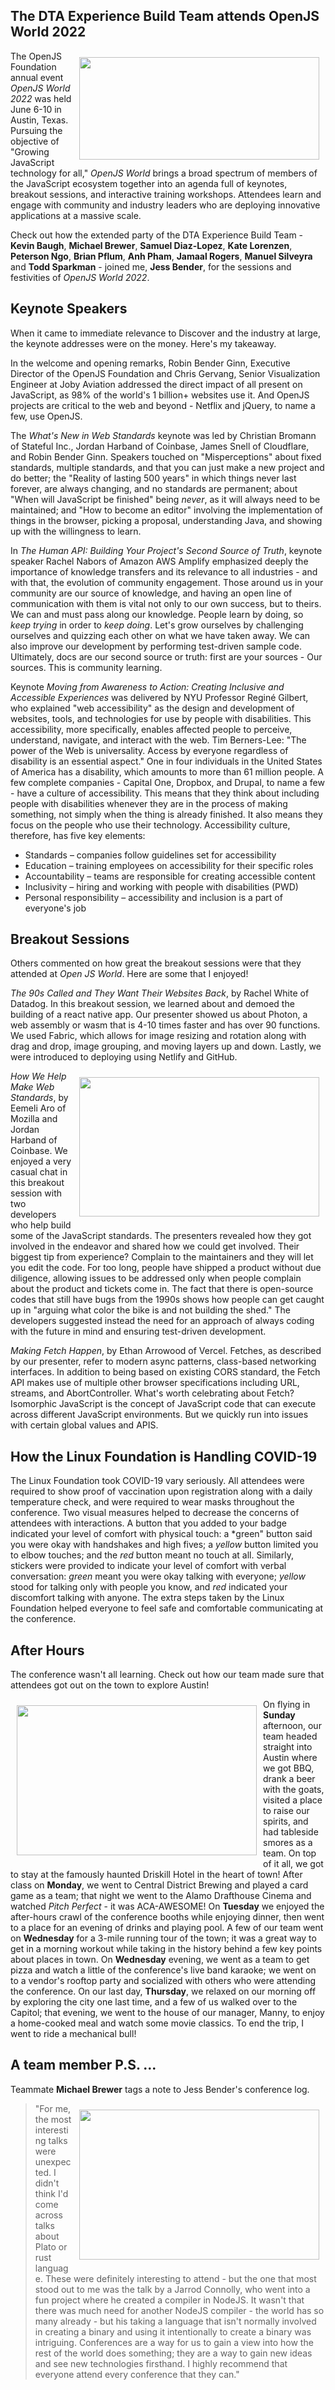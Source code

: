 ## The DTA Experience Build Team attends OpenJS World 2022

<img src="img/ojsw01.jpg" style="width:4.00in;height:1.71in;margin:10px 10px;float:right"/>

The OpenJS Foundation annual event *OpenJS World 2022* was held June 6-10 in Austin, Texas. Pursuing the objective of "Growing JavaScript technology for all," *OpenJS World* brings a broad spectrum of members of the JavaScript ecosystem together into an agenda full of keynotes, breakout sessions, and interactive training workshops. Attendees learn and engage with community and industry leaders who are deploying innovative applications at a massive scale. 

Check out how the extended party of the DTA Experience Build Team - __Kevin Baugh__, __Michael Brewer__, __Samuel Diaz-Lopez__, __Kate Lorenzen__, __Peterson Ngo__, __Brian Pflum__, __Anh Pham__, __Jamaal Rogers__, __Manuel Silveyra__ and __Todd Sparkman__ - joined me, __Jess Bender__, for the sessions and festivities of *OpenJS World 2022*.

## Keynote Speakers

When it came to immediate relevance to Discover and the industry at large, the keynote addresses were on the money. Here's my takeaway.

In the welcome and opening remarks, Robin Bender Ginn, Executive Director of the OpenJS Foundation and Chris Gervang, Senior Visualization Engineer at Joby Aviation addressed the direct impact of all present on JavaScript, as 98% of the world's 1 billion+ websites use it. And OpenJS projects are critical to the web and beyond - Netflix and jQuery, to name a few, use OpenJS.

The *What's New in Web Standards* keynote was led by Christian Bromann of Stateful Inc., Jordan Harband of Coinbase, James Snell of Cloudflare, and Robin Bender Ginn. Speakers touched on "Misperceptions" about fixed standards, multiple standards, and that you can just make a new project and do better; the "Reality of lasting 500 years" in which things never last forever, are always changing, and no standards are permanent; about "When will JavaScript be finished" being *never*, as it will always need to be maintained; and "How to become an editor" involving the implementation of things in the browser, picking a proposal, understanding Java, and showing up with the willingness to learn.

In *The Human API: Building Your Project's Second Source of Truth*, keynote speaker Rachel Nabors of Amazon AWS Amplify emphasized deeply the importance of knowledge transfers and its relevance to all industries - and with that, the evolution of community engagement. Those around us in your community are our source of knowledge, and having an open line of communication with them is vital not only to our own success, but to theirs. We can and must pass along our knowledge. People learn by doing, so *keep trying* in order to *keep doing*. Let's grow ourselves by challenging ourselves and quizzing each other on what we have taken away. We can also improve our development by performing test-driven sample code. Ultimately, docs are our second source or truth: first are your sources - Our sources. This is community learning. 

Keynote *Moving from Awareness to Action: Creating Inclusive and Accessible Experiences* was delivered by NYU Professor Reginé Gilbert, who explained "web accessibility" as the design and development of websites, tools, and technologies for use by people with disabilities. This accessibility, more specifically, enables affected people to perceive, understand, navigate, and interact with the web. Tim Berners-Lee: "The power of the Web is universality. Access by everyone regardless of disability is an essential aspect." One in four individuals in the United States of America has a disability, which amounts to more than 61 million people. A few complete companies - Capital One, Dropbox, and Drupal, to name a few - have a culture of accessibility. This means that they think about including people with disabilities whenever they are in the process of making something, not simply when the thing is already finished. It also means they focus on the people who use their technology. Accessibility culture, therefore, has five key elements:
- Standards – companies follow guidelines set for accessibility
- Education – training employees on accessibility for their specific roles
- Accountability – teams are responsible for creating accessible content
- Inclusivity – hiring and working with people with disabilities (PWD)
- Personal responsibility – accessibility and inclusion is a part of everyone's job

## Breakout Sessions

Others commented on how great the breakout sessions were that they attended at *Open JS World*. Here are some that I enjoyed!

*The 90s Called and They Want Their Websites Back*, by Rachel White of Datadog. In this breakout session, we learned about and demoed the building of a react native app. Our presenter showed us about Photon, a web assembly or wasm that is 4-10 times faster and has over 90 functions. We used Fabric, which allows for image resizing and rotation along with drag and drop, image grouping, and moving layers up and down. Lastly, we were introduced to deploying using Netlify and GitHub. 

<img src="img/ojsw02.jpg" style="width:4.00in;height:2.32in;margin:10px 10px;float:right"/>

*How We Help Make Web Standards*, by Eemeli Aro of Mozilla and Jordan Harband of Coinbase. We enjoyed a very casual chat in this breakout session with two developers who help build some of the JavaScript standards. The presenters revealed how they got involved in the endeavor and shared how we could get involved. Their biggest tip from experience? Complain to the maintainers and they will let you edit the code. For too long, people have shipped a product without due diligence, allowing issues to be addressed only when people complain about the product and tickets come in. The fact that there is open-source codes that still have bugs from the 1990s shows how people can get caught up in "arguing what color the bike is and not building the shed." The developers suggested instead the need for an approach of always coding with the future in mind and ensuring test-driven development. 

*Making Fetch Happen*, by Ethan Arrowood of Vercel. Fetches, as described by our presenter, refer to modern async patterns, class-based networking interfaces. In addition to being based on existing CORS standard, the Fetch API makes use of multiple other browser specifications including URL, streams, and AbortController. What's worth celebrating about Fetch? Isomorphic JavaScript is the concept of JavaScript code that can execute across different JavaScript environments. But we quickly run into issues with certain global values and APIS. 

## How the Linux Foundation is Handling COVID-19

The Linux Foundation took COVID-19 vary seriously. All attendees were required to show proof of vaccination upon registration along with a daily temperature check, and were required to wear masks throughout the conference. Two visual measures helped to decrease the concerns of attendees with interactions. A button that you added to your badge indicated your level of comfort with physical touch: a *green" button said you were okay with handshakes and high fives; a *yellow* button limited you to elbow touches; and the *red* button meant no touch at all. Similarly, stickers were provided to indicate your level of comfort with verbal conversation: *green* meant you were okay talking with everyone; *yellow* stood for talking only with people you know, and *red* indicated your discomfort talking with anyone. The extra steps taken by the Linux Foundation helped everyone to feel safe and comfortable communicating at the conference. 

## After Hours

The conference wasn't all learning. Check out how our team made sure that attendees got out on the town to explore Austin!

<img src="img/ojsw03.jpg" style="width:4.00in;height:2.50in;margin:10px 10px;float:left"/>

On flying in __Sunday__ afternoon, our team headed straight into Austin where we got BBQ, drank a beer with the goats, visited a place to raise our spirits, and had tableside smores as a team. On top of it all, we got to stay at the famously haunted Driskill Hotel in the heart of town! After class on __Monday__, we went to Central District Brewing and played a card game as a team; that night we went to the Alamo Drafthouse Cinema and watched *Pitch Perfect* - it was ACA-AWESOME! On __Tuesday__ we enjoyed the after-hours crawl of the conference booths while enjoying dinner, then went to a place for an evening of drinks and playing pool. A few of our team went on __Wednesday__ for a 3-mile running tour of the town; it was a great way to get in a morning workout while taking in the history behind a few key points about places in town. On __Wednesday__ evening, we went as a team to get pizza and watch a little of the conference's live band karaoke; we went on to a vendor's rooftop party and socialized with others who were attending the conference. On our last day, __Thursday__, we relaxed on our morning off by exploring the city one last time, and a few of us walked over to the Capitol; that evening, we went to the house of our manager, Manny, to enjoy a home-cooked meal and watch some movie classics. To end the trip, I went to ride a mechanical bull!

## A team member P.S. ...

Teammate __Michael Brewer__ tags a note to Jess Bender's conference log.

<img src="img/ojsw04.jpg" style="width:4.00in;height:2.50in;margin:10px 10px;float:right"/>

> "For me, the most interesting talks were unexpected. I didn't think I'd come across talks about Plato or rust language. These were definitely interesting to attend - but the one that most stood out to me was the talk by a Jarrod Connolly, who went into a fun project where he created a compiler in NodeJS. It wasn't that there was much need for another NodeJS compiler - the world has so many already - but his taking a language that isn't normally involved in creating a binary and using it intentionally to create a binary was intriguing. Conferences are a way for us to gain a view into how the rest of the world does something; they are a way to gain new ideas and see new technologies firsthand. I highly recommend that everyone attend every conference that they can."

